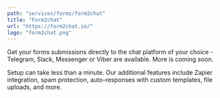 ```yaml
---
path: "services/forms/form2chat"
title: "Form2chat"
url: "https://form2chat.io/"
logo: "form2chat.png"
---
```


Get your forms submissions directly to the chat platform of your choice - Telegram, Slack, Messenger or Viber are available. More is coming soon.

Setup can take less than a minute. Our additional features include Zapier integration, spam protection, auto-responses with custom templates, file uploads, and more.
